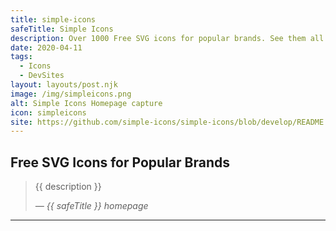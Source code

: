 ```yaml
---
title: simple-icons
safeTitle: Simple Icons
description: Over 1000 Free SVG icons for popular brands. See them all on one page at SimpleIcons.org. Contributions, corrections & requests can be made on GitHub.
date: 2020-04-11
tags:
  - Icons
  - DevSites
layout: layouts/post.njk
image: /img/simpleicons.png
alt: Simple Icons Homepage capture
icon: simpleicons
site: https://github.com/simple-icons/simple-icons/blob/develop/README.md
---
```


<div class="box">

## Free SVG Icons for Popular Brands

<!-- <figure class="image">
<img alt="{{ alt }}" src="{{ image }}">
</figure> -->

> {{ description }}
>
> <cite>&mdash; {{ safeTitle }} homepage</cite>

</div>

---